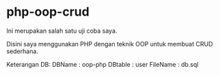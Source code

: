 # php-oop-crud
Ini merupakan salah satu uji coba saya.

Disini saya menggunakan PHP dengan teknik OOP untuk membuat CRUD sederhana.

Keterangan DB:
DBName : oop-php
DBtable : user
FileName : db.sql

